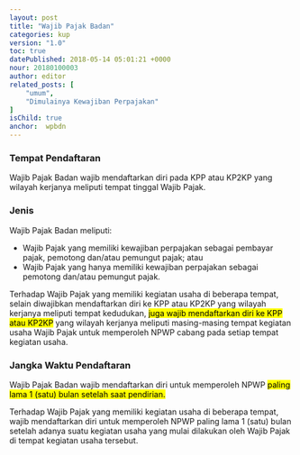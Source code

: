 ```yaml
---
layout: post
title: "Wajib Pajak Badan"
categories: kup
version: "1.0"
toc: true
datePublished: 2018-05-14 05:01:21 +0000
nour: 20180100003
author: editor
related_posts: [
    "umum", 
    "Dimulainya Kewajiban Perpajakan"
]
isChild: true
anchor:  wpbdn
---
```

### Tempat Pendaftaran

Wajib Pajak Badan wajib mendaftarkan diri pada KPP atau KP2KP yang wilayah kerjanya meliputi tempat tinggal Wajib Pajak.

### Jenis 
Wajib Pajak Badan meliputi:
- Wajib Pajak yang memiliki kewajiban perpajakan sebagai pembayar pajak, pemotong dan/atau pemungut pajak; atau
- Wajib Pajak yang hanya memiliki kewajiban perpajakan sebagai pemotong dan/atau pemungut pajak.

Terhadap Wajib Pajak yang memiliki kegiatan usaha di beberapa tempat, selain diwajibkan mendaftarkan diri ke KPP atau KP2KP yang wilayah kerjanya meliputi tempat kedudukan, <mark>juga wajib mendaftarkan diri ke KPP atau KP2KP</mark> yang wilayah kerjanya meliputi masing-masing tempat kegiatan usaha Wajib Pajak untuk memperoleh NPWP cabang pada setiap tempat kegiatan usaha.

### Jangka Waktu Pendaftaran	
Wajib Pajak Badan wajib mendaftarkan diri untuk memperoleh NPWP <mark>paling lama 1 (satu) bulan setelah saat pendirian.</mark>

Terhadap Wajib Pajak yang memiliki kegiatan usaha di beberapa tempat, wajib mendaftarkan diri untuk memperoleh NPWP paling lama 1 (satu) bulan setelah adanya suatu kegiatan usaha yang mulai dilakukan oleh Wajib Pajak di tempat kegiatan usaha tersebut.
